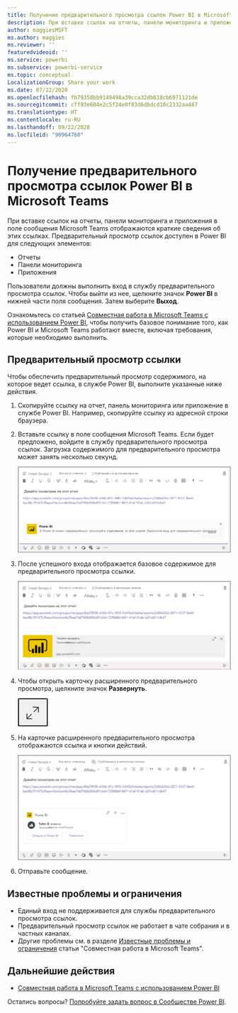 ```yaml
---
title: Получение предварительного просмотра ссылок Power BI в Microsoft Teams
description: При вставке ссылок на отчеты, панели мониторинга и приложения в поле сообщения Microsoft Teams отображаются краткие сведения об этих ссылках.
author: maggiesMSFT
ms.author: maggies
ms.reviewer: ''
featuredvideoid: ''
ms.service: powerbi
ms.subservice: powerbi-service
ms.topic: conceptual
LocalizationGroup: Share your work
ms.date: 07/22/2020
ms.openlocfilehash: fb79358bb9149498a39cca32db618cb6971121de
ms.sourcegitcommit: cff93e604e2c5f24e0f03d6dbdcd10c2332aa487
ms.translationtype: HT
ms.contentlocale: ru-RU
ms.lasthandoff: 09/22/2020
ms.locfileid: "90964768"
---
```

# <a name="get-a-power-bi-link-preview-in-microsoft-teams"></a>Получение предварительного просмотра ссылок Power BI в Microsoft Teams

При вставке ссылок на отчеты, панели мониторинга и приложения в поле сообщения Microsoft Teams отображаются краткие сведения об этих ссылках. Предварительный просмотр ссылок доступен в Power BI для следующих элементов:

- Отчеты
- Панели мониторинга
- Приложения

Пользователи должны выполнить вход в службу предварительного просмотра ссылок. Чтобы выйти из нее, щелкните значок **Power BI** в нижней части поля сообщения. Затем выберите **Выход**.

Ознакомьтесь со статьей [Совместная работа в Microsoft Teams с использованием Power BI](service-collaborate-microsoft-teams.md), чтобы получить базовое понимание того, как Power BI и Microsoft Teams работают вместе, включая требования, которые необходимо выполнить.

## <a name="get-a-link-preview"></a>Предварительный просмотр ссылки

Чтобы обеспечить предварительный просмотр содержимого, на которое ведет ссылка, в службе Power BI, выполните указанные ниже действия.

1. Скопируйте ссылку на отчет, панель мониторинга или приложение в службе Power BI. Например, скопируйте ссылку из адресной строки браузера.

1. Вставьте ссылку в поле сообщения Microsoft Teams. Если будет предложено, войдите в службу предварительного просмотра ссылок. Загрузка содержимого для предварительного просмотра может занять несколько секунд.

    ![Снимок экрана: вход в бот Power BI.](media/service-teams-link-preview/service-teams-link-preview-sign-in-needed.png)

1. После успешного входа отображается базовое содержимое для предварительного просмотра ссылки.

    ![Снимок экрана: базовый предварительный просмотр ссылки.](media/service-teams-link-preview/service-teams-link-preview-basic.png)

1. Чтобы открыть карточку расширенного предварительного просмотра, щелкните значок **Развернуть**.

    ![Снимок экрана: значок развертывания.](media/service-teams-link-preview/service-teams-link-preview-expand-icon.png)

1. На карточке расширенного предварительного просмотра отображаются ссылка и кнопки действий.

    ![Снимок экрана: карточка расширенного предварительного просмотра.](media/service-teams-link-preview/service-teams-link-preview-nice-card.png)

1. Отправьте сообщение.

## <a name="known-issues-and-limitations"></a>Известные проблемы и ограничения

- Единый вход не поддерживается для службы предварительного просмотра ссылок.
- Предварительный просмотр ссылок не работает в чате собрания и в частных каналах.
- Другие проблемы см. в разделе [Известные проблемы и ограничения](service-collaborate-microsoft-teams.md#known-issues-and-limitations) статьи "Совместная работа в Microsoft Teams".

## <a name="next-steps"></a>Дальнейшие действия

- [Совместная работа в Microsoft Teams с использованием Power BI](service-collaborate-microsoft-teams.md)

Остались вопросы? [Попробуйте задать вопрос в Сообществе Power BI](https://community.powerbi.com/).
